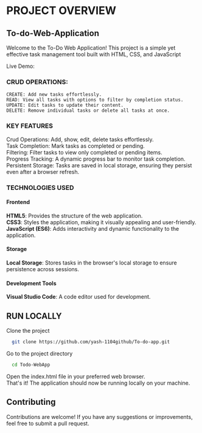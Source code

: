 # PROJECT OVERVIEW

## To-do-Web-Application
Welcome to the To-Do Web Application! This project is a simple yet effective task management tool built with HTML, CSS, and JavaScript

Live Demo: 


### CRUD OPERATIONS:
    CREATE: Add new tasks effortlessly.
    READ: View all tasks with options to filter by completion status.
    UPDATE: Edit tasks to update their content.
    DELETE: Remove individual tasks or delete all tasks at once. 
    
### KEY FEATURES
Crud Operations: Add, show, edit, delete tasks effortlessly.   
Task Completion: Mark tasks as completed or pending.      
Filtering: Filter tasks to view only completed or pending items.   
Progress Tracking: A dynamic progress bar to monitor task completion.   
Persistent Storage: Tasks are saved in local storage, ensuring they persist even after a browser refresh.

### TECHNOLOGIES USED
#### Frontend
**HTML5**: Provides the structure of the web application.   
**CSS3**: Styles the application, making it visually appealing and user-friendly.   
**JavaScript (ES6)**: Adds interactivity and dynamic functionality to the application.   

#### Storage
**Local Storage**: Stores tasks in the browser's local storage to ensure persistence across sessions.   

#### Development Tools
**Visual Studio Code**: A code editor used for development.   

## RUN LOCALLY
Clone the project

```bash
  git clone https://github.com/yash-1104github/To-do-app.git
```

Go to the project directory

```bash
  cd Todo-WebApp
```
Open the index.html file in your preferred web browser.   
That's it! The application should now be running locally on your machine.

## Contributing
Contributions are welcome! If you have any suggestions or improvements, feel free to submit a pull request.
